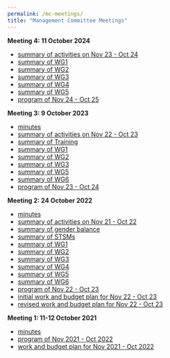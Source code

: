```yaml
---
permalink: /mc-meetings/
title: "Management Committee Meetings"
---
```


**Meeting 4: 11 October 2024**

<!-- [minutes](MC/meeting4/minutes.pdf)-->
- [summary of activities on Nov 23 - Oct 24](MC/meeting4/summary.pdf)
- [summary of WG1](MC/meeting4/wg1.md)
- [summary of WG2](MC/meeting4/wg2.pdf)
- [summary of WG3](MC/meeting4/wg3.pdf)
- [summary of WG4](MC/meeting4/wg4.pdf)
- [summary of WG5](MC/meeting4/wg5.pdf)
- [program of Nov 24 - Oct 25](MC/meeting4/plan.pdf)

**Meeting 3: 9 October 2023**

- [minutes](MC/meeting3/minutes.pdf)
- [summary of activities on Nov 22 - Oct 23](MC/meeting3/summary.pdf)
- [summary of Training](MC/meeting3/training.pdf)
- [summary of WG1](MC/meeting3/wg1.md)
- [summary of WG2](MC/meeting3/wg2.pdf)
- [summary of WG3](MC/meeting3/wg3.pdf)
- [summary of WG5](MC/meeting3/wg5.pdf)
- [summary of WG6](MC/meeting3/wg6.pdf)
- [program of Nov 23 - Oct 24](MC/meeting3/plan.pdf)

**Meeting 2: 24 October 2022**

- [minutes](MC/meeting2/minutes.pdf)
- [summary of activities on Nov 21 - Oct 22](MC/meeting2/summary.pdf)
- [summary of gender balance](MC/meeting2/gender-balance.pdf)
- [summary of STSMs](MC/meeting2/stsm.pdf)
- [summary of WG1](../mc-meeting2-wg1)
- [summary of WG2](MC/meeting2/wg2.pdf)
- [summary of WG3](MC/meeting2/wg3.pdf)
- [summary of WG4](MC/meeting2/wg4.pdf)
- [summary of WG5](MC/meeting2/wg5.pdf)
- [summary of WG6](MC/meeting2/wg6.pdf)
- [program of Nov 22 - Oct 23](MC/meeting2/plan.pdf)
- [initial work and budget plan for Nov 22 - Oct 23](MC/meeting2/WBP-AGA-CA20111-2_14841.pdf)
- [revised work and budget plan for Nov 22 - Oct 23](MC/meeting2/WBP-AGA-CA20111-2_15839.pdf)

**Meeting 1: 11-12 October 2021**

- [minutes](MC/meeting1/minutes.pdf)
- [program of Nov 2021 - Oct 2022](/work-plan-1)
- [work and budget plan for Nov 2021 - Oct 2022](MC/meeting1/WBP-AGA-CA20111-1_14049.pdf)
